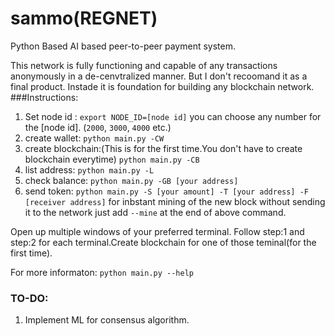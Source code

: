 # sammo(REGNET)
Python Based AI based peer-to-peer payment system.

This network is fully functioning and capable of any transactions anonymously in a de-cenvtralized manner. But I don't recoomand it
as a final product. Instade it is foundation for building any blockchain network.
###Instructions:
1. Set node id :  `export NODE_ID=[node id]` 
   you can choose any number for the [node id]. (`2000`, `3000`, `4000` etc.)
2. create wallet: `python main.py -CW`
3. create blockchain:(This is for the first time.You don't have to create blockchain everytime) 
   `python main.py -CB`
4. list address: `python main.py -L`
5. check balance: `python main.py -GB [your address]`
6. send token: `python main.py -S [your amount] -T [your address] -F [receiver address]`
   for inbstant mining of the new block without sending it to the network just add `--mine` at the end of above command.

Open up multiple windows of your preferred terminal. Follow step:1 and step:2 for each terminal.Create blockchain for one of those teminal(for the first time).

For more informaton: `python main.py --help`

### TO-DO:
1. Implement ML for consensus algorithm.
